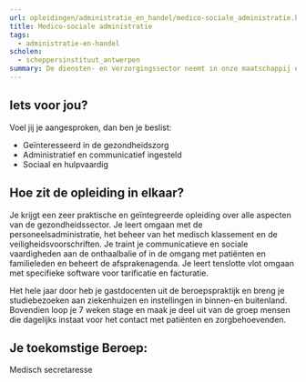 ```yaml
---
url: opleidingen/administratie_en_handel/medico-sociale_administratie.html
title: Medico-sociale administratie
tags:
  - administratie-en-handel
scholen:
  - scheppersinstituut_antwerpen
summary: De diensten- en verzorgingssector neemt in onze maatschappij een steeds belangrijkere plaats in. Heel wat rusthuizen, revalidatiecentra, ziekenhuizen en psychiatrische instellingen zijn op zoek naar geëngageerde medewerkers voor de administratie en het onthaal.
---
```


## Iets voor jou?

Voel jij je aangesproken, dan ben je beslist:

- Geïnteresseerd in de gezondheidszorg
- Administratief en communicatief ingesteld
- Sociaal en hulpvaardig

## Hoe zit de opleiding in elkaar?

Je krijgt een zeer praktische en geïntegreerde opleiding over alle aspecten van de gezondheidssector. Je leert omgaan met de personeelsadministratie, het beheer van het medisch klassement en de veiligheidsvoorschriften. Je traint je communicatieve en sociale vaardigheden aan de onthaalbalie of in de omgang met patiënten en familieleden en beheert de afsprakenagenda. Je leert tenslotte vlot omgaan met specifieke software voor tarificatie en facturatie.

Het hele jaar door heb je gastdocenten uit de beroepspraktijk en breng je studiebezoeken aan ziekenhuizen en instellingen in binnen-en buitenland. Bovendien loop je 7 weken stage en maak je deel uit van de groep mensen die dagelijks instaat voor het contact met patiënten en zorgbehoevenden.

## Je toekomstige Beroep:

Medisch secretaresse
